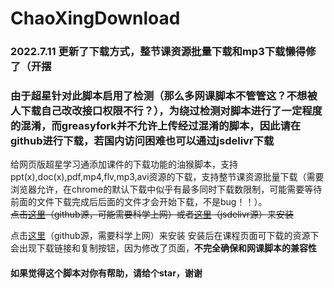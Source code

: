 # ChaoXingDownload
### 2022.7.11 更新了下载方式，整节课资源批量下载和mp3下载懒得修了（开摆
### 由于超星针对此脚本启用了检测（那么多网课脚本不管管这？不想被人下载自己改改接口权限不行？），为绕过检测对脚本进行了一定程度的混淆，而greasyfork并不允许上传经过混淆的脚本，因此请在github进行下载，若国内访问困难也可以通过jsdelivr下载
给网页版超星学习通添加课件的下载功能的油猴脚本，支持ppt(x),doc(x),pdf,mp4,flv,mp3,avi资源的下载，支持整节课资源批量下载（需要浏览器允许，在chrome的默认下载中似乎有最多同时下载数限制，可能需要等待前面的文件下载完成后后面的文件才会开始下载，不是bug！！）。      
~~点击[这里](https://github.com/ColdThunder11/ChaoXingDownload/raw/master/cxdownload.user.js)（github源，可能需要科学上网）或者[这里](https://cdn.jsdelivr.net/gh/ColdThunder11/ChaoXingDownload@master/cxdownload.user.js)（jsdelivr源）来安装~~

点击[这里]([https://github.com/gandizm/ChaoXingDownload/raw/master/cxdownload.user.js](https://www.tampermonkey.net/script_installation.php#url=https://raw.githubusercontent.com/gandizm/ChaoXingDownload/master/cxdownload.user.js))（github源，需要科学上网）来安装
安装后在课程页面可下载的资源下会出现下载链接和复制按钮，因为修改了页面，**不完全确保和网课脚本的兼容性**   
#### 如果觉得这个脚本对你有帮助，请给个star，谢谢

